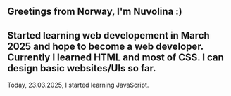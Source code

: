 Greetings from Norway, I'm Nuvolina :)
---
Started learning web developement in March 2025 and hope to become a web developer.
Currently I learned HTML and most of CSS. I can design basic websites/UIs so far.
---
Today, 23.03.2025, I started learning JavaScript.
<!---
NuvolinaDev/NuvolinaDev is a ✨ special ✨ repository because its `README.md` (this file) appears on your GitHub profile.
You can click the Preview link to take a look at your changes.
--->
